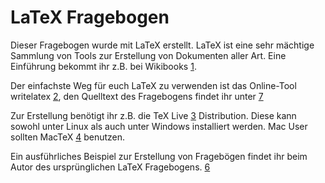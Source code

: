 LaTeX Fragebogen
================

Dieser Fragebogen wurde mit LaTeX erstellt. LaTeX ist eine sehr mächtige Sammlung von Tools zur Erstellung von Dokumenten aller Art. Eine Einführung bekommt ihr z.B. bei Wikibooks [1].

Der einfachste Weg für euch LaTeX zu verwenden ist das Online-Tool writelatex [2], den Quelltext des Fragebogens findet ihr unter [7]

Zur Erstellung benötigt ihr z.B. die TeX Live [3] Distribution. Diese kann sowohl unter Linux als auch unter Windows installiert werden. Mac User sollten MacTeX [4] benutzen.

Ein ausführliches Beispiel zur Erstellung von Fragebögen findet ihr beim Autor des ursprünglichen LaTeX Fragebogens. [6]

[1]: http://de.wikibooks.org/wiki/LaTeX-Kompendium        "Wikibooks"
[2]: http://www.writelatex.com "WriteLaTeX"
[3]: http://tug.org/texlive/ "TeX Live"
[4]: http://tug.org/mactex/ "MacTeX"
[6]: http://www.svenhartenstein.de/Software/LaTeX-Questionnaires "LaTeX Questionnaires"
[7]: https://www.writelatex.com/36968ddflzz "WriteLaTeX: Fragebogen"
